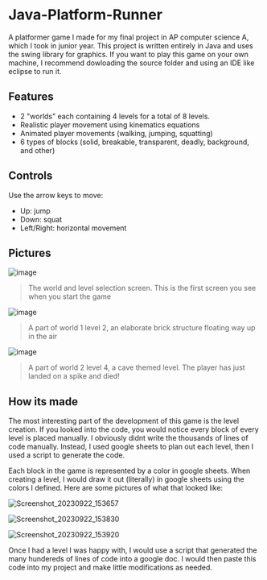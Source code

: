 # Java-Platform-Runner
A platformer game I made for my final project in AP computer science A, which I took in junior year. This project is written entirely in Java and uses the swing library for graphics.
If you want to play this game on your own machine, I recommend dowloading the source folder and using an IDE like eclipse to run it. 

## Features
  - 2 "worlds" each containing 4 levels for a total of 8 levels.
  - Realistic player movement using kinematics equations
  - Animated player movements (walking, jumping, squatting)
  - 6 types of blocks (solid, breakable, transparent, deadly, background, and other)

## Controls
Use the arrow keys to move:
- Up: jump
- Down: squat
- Left/Right: horizontal movement

## Pictures
![image](https://github.com/AndrewSuyer/Java-Platform-Runner/assets/118581166/6580594e-0d53-476d-a1a7-f8568d56e44b)
> The world and level selection screen. This is the first screen you see when you start the game


![image](https://github.com/AndrewSuyer/Java-Platform-Runner/assets/118581166/1249f4ae-6782-47f4-bbe6-a4d655aded8b)
> A part of world 1 level 2, an elaborate brick structure floating way up in the air


![image](https://github.com/AndrewSuyer/Java-Platform-Runner/assets/118581166/82d9dff6-ed8f-4827-8082-6ed5bcb5c6d4)
> A part of world 2 level 4, a cave themed level. The player has just landed on a spike and died!

## How its made
The most interesting part of the development of this game is the level creation. If you looked into the code, you would notice every block of every level is placed manually. I obviously didnt write the thousands of lines of code manually. Instead, I used google sheets to plan out each level, then I used a script to generate the code. 

Each block in the game is represented by a color in google sheets. When creating a level, I would draw it out (literally) in google sheets using the colors I defined. Here are some pictures of what that looked like:

![Screenshot_20230922_153657](https://github.com/AndrewSuyer/Java-Platform-Runner/assets/118581166/f4fe25b3-02f1-4929-b638-84982caaaf4b)

![Screenshot_20230922_153830](https://github.com/AndrewSuyer/Java-Platform-Runner/assets/118581166/92f5766e-1a7c-44d4-9d14-1231e1f72dc0)

![Screenshot_20230922_153920](https://github.com/AndrewSuyer/Java-Platform-Runner/assets/118581166/a8379579-75bd-4174-837a-af048aa5b79b)

Once I had a level I was happy with, I would use a script that generated the many hundereds of lines of code into a google doc. I would then paste this code into my project and make little modifications as needed. 
